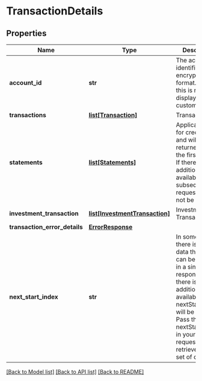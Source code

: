 # TransactionDetails

## Properties
Name | Type | Description | Notes
------------ | ------------- | ------------- | -------------
**account_id** | **str** | The account identifier in encrypted format.Typically, this is not displayed to the customer. | 
**transactions** | [**list[Transaction]**](Transaction.md) | Transactions list | [optional] 
**statements** | [**list[Statements]**](Statements.md) | Applicable only for credit cards and will be returned only in the first request. If there is additional data available then in subsequent request this will not be returned. | [optional] 
**investment_transaction** | [**list[InvestmentTransaction]**](InvestmentTransaction.md) | Investment Transactions list | [optional] 
**transaction_error_details** | [**ErrorResponse**](ErrorResponse.md) |  | [optional] 
**next_start_index** | **str** | In some cases there is more data than what can be returned in a single response. If there is additional data available a nextStartIndex will be returned. Pass the nextStartIndex in your next request to retrieve the next set of data. | [optional] 

[[Back to Model list]](../README.md#documentation-for-models) [[Back to API list]](../README.md#documentation-for-api-endpoints) [[Back to README]](../README.md)

